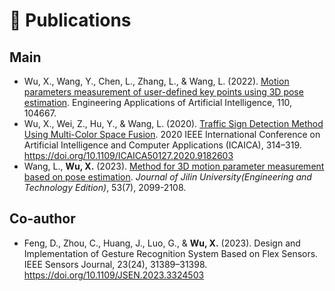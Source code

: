 # 📝 Publications 

## Main

- Wu, X., Wang, Y., Chen, L., Zhang, L., & Wang, L. (2022). [Motion parameters measurement of user-defined key points using 3D pose estimation](https://doi.org/10.1016/j.engappai.2022.104667). Engineering Applications of Artificial Intelligence, 110, 104667.
- Wu, X., Wei, Z., Hu, Y., & Wang, L. (2020). [Traffic Sign Detection Method Using Multi-Color Space Fusion](https://doi.org/10.1109/ICAICA50127.2020.9182603). 2020 IEEE International Conference on Artificial Intelligence and Computer Applications (ICAICA), 314–319. https://doi.org/10.1109/ICAICA50127.2020.9182603
- Wang, L., **Wu, X.** (2023). [Method for 3D motion parameter measurement based on pose estimation](http://jlgy.publish.founderss.cn/thesisDetails#10.13229/j.cnki.jdxbgxb.20210981&lang=zh). *Journal of Jilin University(Engineering and Technology Edition)*, 53(7), 2099-2108.

## Co-author

- Feng, D., Zhou, C., Huang, J., Luo, G., & **Wu, X.** (2023). Design and Implementation of Gesture Recognition System Based on Flex Sensors. IEEE Sensors Journal, 23(24), 31389–31398. https://doi.org/10.1109/JSEN.2023.3324503
